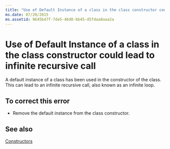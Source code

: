 ```yaml
---
title: "Use of Default Instance of a class in the class constructor could lead to infinite recursive call"
ms.date: 07/20/2015
ms.assetid: 9645b47f-7de5-46d0-bb45-d5fdaa8aaa2a
---
```

# Use of Default Instance of a class in the class constructor could lead to infinite recursive call
A default instance of a class has been used in the constructor of the class. This can lead to an infinite recursive call, also known as an infinite loop.  
  
## To correct this error  
  
-   Remove the default instance from the class constructor.  
  
## See also
 [Constructors](~/docs/visual-basic/programming-guide/concepts/object-oriented-programming.md#constructors)
